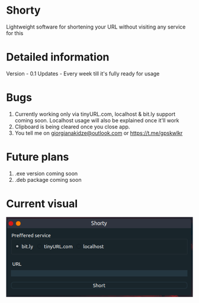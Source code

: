 # Shorty

Lightweight software for shortening your URL without visiting any service for this

# Detailed information 

Version - 0.1
Updates - Every week till it's fully ready for usage

# Bugs 

1. Currently working only via tinyURL.com, localhost & bit.ly support coming soon. Localhost usage will also be explained once it'll work
2. Clipboard is being cleared once you close app.
3. You tell me on giorgianakidze@outlook.com or https://t.me/gpskwlkr

# Future plans

1. .exe version coming soon
2. .deb package coming soon

# Current visual

![Screenshot](https://raw.githubusercontent.com/gpskwlkr/shorty/master/screenshots/shorty.png)